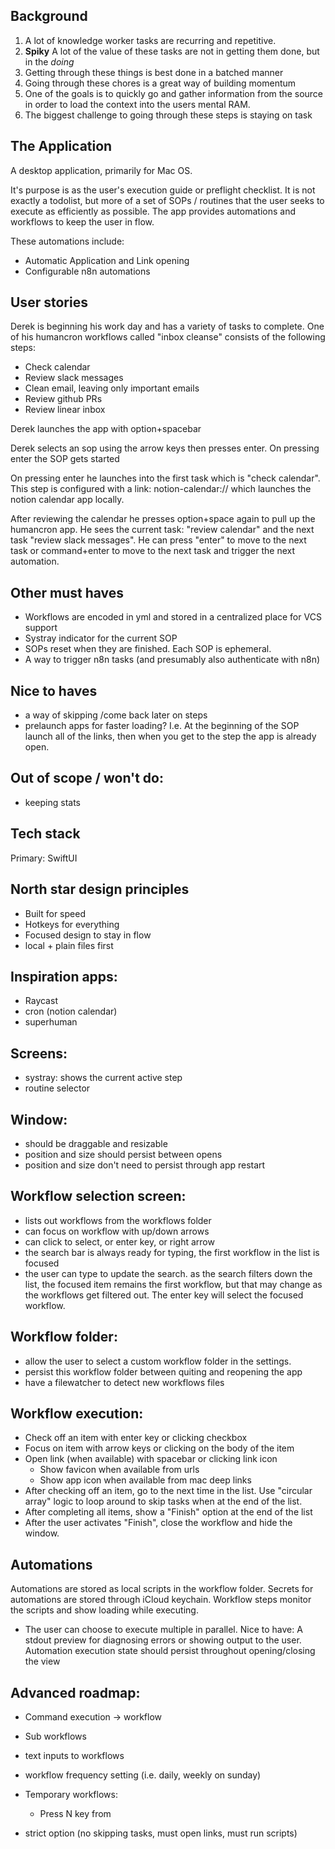 ## Background
1. A lot of knowledge worker tasks are recurring and repetitive.
2. **Spiky** A lot of the value of these tasks are not in getting them done, but in the *doing*
3. Getting through these things is best done in a batched manner
4. Going through these chores is a great way of building momentum
5. One of the goals is to quickly go and gather information from the source in order to load the context into the users mental RAM.
6. The biggest challenge to going through these steps is staying on task

## The Application
A desktop application, primarily for Mac OS.

It's purpose is as the user's execution guide or preflight checklist. It is not exactly a todolist, but more of a set of SOPs / routines that the user seeks to execute as efficiently as possible. The app provides automations and workflows to keep the user in flow. 

These automations include:
- Automatic Application and Link opening
- Configurable n8n automations

## User stories

Derek is beginning his work day and has a variety of tasks to complete. One of his humancron workflows called "inbox cleanse" consists of the following steps:
- Check calendar
- Review slack messages
- Clean email, leaving only important emails
- Review github PRs
- Review linear inbox

Derek launches the app with option+spacebar

Derek selects an sop using the arrow keys then presses enter. On pressing enter the SOP gets started

On pressing enter he launches into the first task which is "check calendar". This step is configured with a link: notion-calendar:// which launches the notion calendar app locally. 

After reviewing the calendar he presses option+space again to pull up the humancron app. He sees the current task: "review calendar" and the next task "review slack messages". He can press "enter" to move to the next task or command+enter to move to the next task and trigger the next automation.


## Other must haves
- Workflows are encoded in yml and stored in a centralized place for VCS support
- Systray indicator for the current SOP
- SOPs reset when they are finished. Each SOP is ephemeral.
- A way to trigger n8n tasks (and presumably also authenticate with n8n)

## Nice to haves
- a way of skipping /come back later on steps
- prelaunch apps for faster loading? I.e. At the beginning of the SOP launch all of the links, then when you get to the step the app is already open.

## Out of scope / won't do:
- keeping stats



## Tech stack
Primary: SwiftUI


## North star design principles
- Built for speed
- Hotkeys for everything
- Focused design to stay in flow
- local + plain files first

## Inspiration apps:
- Raycast
- cron (notion calendar)
- superhuman

## Screens:
- systray: shows the current active step
- routine selector




## Window:
- should be draggable and resizable
- position and size should persist between opens
- position and size don't need to persist through app restart

## Workflow selection screen:
- lists out workflows from the workflows folder
- can focus on workflow with up/down arrows
- can click to select, or enter key, or right arrow
- the search bar is always ready for typing, the first workflow in the list is focused
- the user can type to update the search. as the search filters down the list, the focused item remains the first workflow, but that may change as the workflows get filtered out. The enter key will select the focused workflow. 

## Workflow folder:
- allow the user to select a custom workflow folder in the settings.
- persist this workflow folder between quiting and reopening the app
- have a filewatcher to detect new workflows files

## Workflow execution:
- Check off an item with enter key or clicking checkbox
- Focus on item with arrow keys or clicking on the body of the item
- Open link (when available) with spacebar or clicking link icon
    - Show favicon when available from urls
    - Show app icon when available from mac deep links
- After checking off an item, go to the next time in the list. Use "circular array" logic to loop around to skip tasks when at the end of the list.
- After completing all items, show a "Finish" option at the end of the list
- After the user activates "Finish", close the workflow and hide the window.


## Automations

Automations are stored as local scripts in the workflow folder.
Secrets for automations are stored through iCloud keychain. 
Workflow steps monitor the scripts and show loading while executing.
- The user can choose to execute multiple in parallel.
Nice to have: A stdout preview for diagnosing errors or showing output to the user. 
Automation execution state should persist throughout opening/closing the view


## Advanced roadmap:

- Command execution -> workflow
- Sub workflows
- text inputs to workflows

- workflow frequency setting (i.e. daily, weekly on sunday)
- Temporary workflows:
    - Press N key from 
- strict option (no skipping tasks, must open links, must run scripts)

